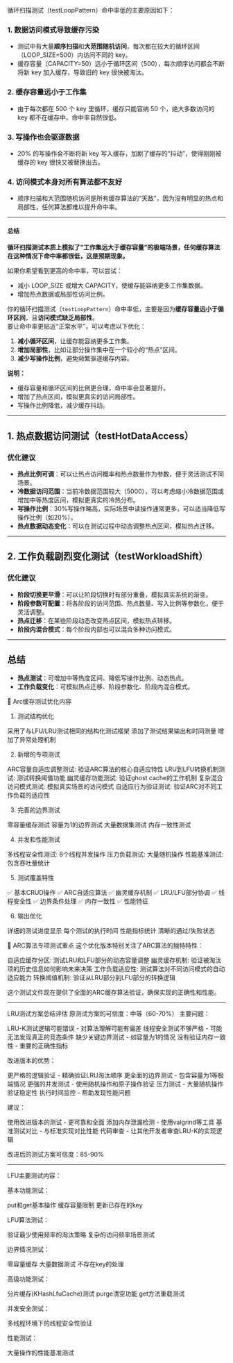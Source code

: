 循环扫描测试（testLoopPattern）命中率低的主要原因如下：

### 1. **数据访问模式导致缓存污染**
- 测试中有大量**顺序扫描**和**大范围随机访问**，每次都在较大的循环区间（LOOP_SIZE=500）内访问不同的 key。
- 缓存容量（CAPACITY=50）远小于循环区间（500），每次顺序访问都会不断将新 key 加入缓存，导致旧的 key 很快被淘汰。

### 2. **缓存容量远小于工作集**
- 由于每次都在 500 个 key 里循环，缓存只能容纳 50 个，绝大多数访问的 key 都不在缓存中，命中率自然很低。

### 3. **写操作也会驱逐数据**
- 20% 的写操作会不断将新 key 写入缓存，加剧了缓存的“抖动”，使得刚刚被缓存的 key 很快又被替换出去。

### 4. **访问模式本身对所有算法都不友好**
- 顺序扫描和大范围随机访问是所有缓存算法的“天敌”，因为没有明显的热点和局部性，任何算法都难以提升命中率。

---

#### 总结
**循环扫描测试本质上模拟了“工作集远大于缓存容量”的极端场景，任何缓存算法在这种情况下命中率都很低，这是预期现象。**

如果你希望看到更高的命中率，可以尝试：
- 减小 LOOP_SIZE 或增大 CAPACITY，使缓存能容纳更多工作集数据。
- 增加热点数据或局部性访问比例。



你的循环扫描测试（`testLoopPattern`）命中率低，主要是因为**缓存容量远小于循环区间**，且**访问模式缺乏局部性**。  
要让命中率更贴近“正常水平”，可以考虑以下优化：

1. **减小循环区间**，让缓存能容纳更多工作集。
2. **增加局部性**，比如让部分操作集中在一个较小的“热点”区间。
3. **减少写操作比例**，避免频繁驱逐缓存内容。


**说明：**
- 缓存容量和循环区间的比例更合理，命中率会显著提升。
- 增加了热点区间，模拟更真实的访问局部性。
- 写操作比例降低，减少缓存抖动。


---

## 1. 热点数据访问测试（testHotDataAccess）

### 优化建议

- **热点比例可调**：可以让热点访问概率和热点数量作为参数，便于灵活测试不同场景。
- **冷数据访问范围**：当前冷数据范围较大（5000），可以考虑缩小冷数据范围或增加中等热度区间，模拟更真实的冷热分布。
- **写操作比例**：30%写操作略高，实际场景中读操作通常更多，可以适当降低写操作比例（如20%）。
- **热点数据动态变化**：可以在测试过程中动态调整热点区间，模拟热点迁移。


---

## 2. 工作负载剧烈变化测试（testWorkloadShift）

### 优化建议

- **阶段切换更平滑**：可以让阶段切换时有部分重叠，模拟真实系统的渐变。
- **阶段参数可配置**：将各阶段的访问范围、热点数量、写入比例等参数化，便于灵活调整。
- **热点迁移**：在某些阶段动态改变热点区间，模拟热点转移。
- **阶段内混合模式**：每个阶段内部也可以混合多种访问模式。


---

## 总结

- **热点测试**：可增加中等热度区间、降低写操作比例、动态热点。
- **工作负载变化**：可模拟热点迁移、阶段参数化、阶段内混合模式。



🔧 Arc缓存测试优化内容
1. 测试结构优化

采用了与LFU/LRU测试相同的结构化测试框架
添加了测试结果输出和时间测量
增加了异常处理机制

2. 新增的专项测试

ARC容量自适应调整测试: 验证ARC算法的核心自适应特性
LRU到LFU转换机制测试: 测试转换阈值功能
幽灵缓存功能测试: 验证ghost cache的工作机制
复杂混合访问模式测试: 模拟真实场景的访问模式
自适应行为验证测试: 验证ARC对不同工作负载的适应性

3. 完善的边界测试

零容量缓存测试
容量为1的边界测试
大量数据集测试
内存一致性测试

4. 并发和性能测试

多线程安全性测试: 8个线程并发操作
压力负载测试: 大量随机操作
性能基准测试: 包含吞吐量统计

5. 测试覆盖特性

✅ 基本CRUD操作
✅ ARC自适应算法
✅ 幽灵缓存机制
✅ LRU/LFU部分协调
✅ 线程安全性
✅ 边界条件处理
✅ 内存一致性
✅ 性能特征

6. 输出优化

详细的测试进度显示
每个测试的执行时间
性能指标统计
清晰的通过/失败状态

🎯 ARC算法专项测试重点
这个优化版本特别关注了ARC算法的独特特性：

自适应缓存分区: 测试LRU和LFU部分的动态容量调整
幽灵缓存机制: 验证被淘汰项的历史信息如何影响未来决策
工作负载适应性: 测试算法对不同访问模式的自动适应能力
转换阈值机制: 验证从LRU部分到LFU部分的转换逻辑

这个测试文件现在提供了全面的ARC缓存算法验证，确保实现的正确性和性能。


---

LRU测试方案总结评估
原测试方案的可信度：中等（60-70%）
主要问题：

LRU-K测试逻辑可能错误 - 对算法理解可能有偏差
线程安全测试不够严格 - 可能无法发现真正的竞态条件
缺少关键边界测试 - 如容量为1的情况
没有验证内存一致性 - 重要的正确性指标

改进版本的优势：

更严格的逻辑验证 - 精确验证LRU淘汰顺序
更全面的边界测试 - 包含容量为1等极端情况
更强的并发测试 - 使用随机操作和原子操作验证
压力测试 - 大量随机操作验证稳定性
执行时间监控 - 帮助发现性能问题

建议：

使用改进版本的测试 - 更可靠和全面
添加内存泄漏检测 - 使用valgrind等工具
基准测试对比 - 与标准实现对比性能
代码审查 - 让其他开发者审查LRU-K的实现逻辑

改进后的测试方案可信度：85-90%


---
LFU主要测试内容：

基本功能测试：

put和get基本操作
缓存容量限制
更新已存在的key


LFU算法测试：

验证最少使用频率的淘汰策略
复杂的访问频率场景测试


边界情况测试：

零容量缓存
大量数据测试
不存在key的处理


高级功能测试：

分片缓存(KHashLfuCache)测试
purge清空功能
get方法重载测试


并发安全测试：

多线程环境下的线程安全性验证


性能测试：

大量操作的性能基准测试